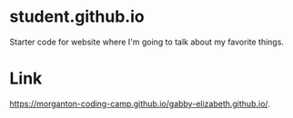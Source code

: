# student.github.io
Starter code for website where I'm going to talk about my favorite things.

# Link
 https://morganton-coding-camp.github.io/gabby-elizabeth.github.io/.
